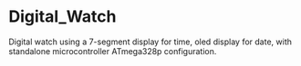 # Digital_Watch
Digital watch using a 7-segment display for time, oled display for date, with standalone microcontroller ATmega328p configuration. 
